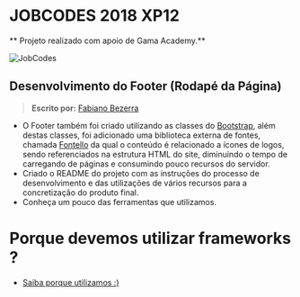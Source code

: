 # JOBCODES 2018 XP12

** Projeto realizado com apoio de Gama Academy.**

![JobCodes](https://goo.gl/Cw6jyo)

## Desenvolvimento do Footer (Rodapé da Página)
> **Escrito por:** [Fabiano Bezerra](http://github.com/fabianobezerra)

- O Footer também foi criado utilizando as classes do [Bootstrap](https://goo.gl/MRp17M), além destas classes, foi adicionado uma biblioteca
externa de fontes, chamada [Fontello](https://goo.gl/pmGz9b) da qual o conteúdo é relacionado a ícones de logos, sendo referenciados na estrutura HTML do site, diminuindo o tempo de carregando de páginas e consumindo pouco recursos do servidor.
- Criado o README do projeto com as instruções do processo de desenvolvimento e das utilizações de vários recursos para a concretização do produto final.
- Conheça um pouco das ferramentas que utilizamos.
# Porque devemos utilizar frameworks ?
- [Saiba porque utilizamos :)](https://goo.gl/MRp17M)
